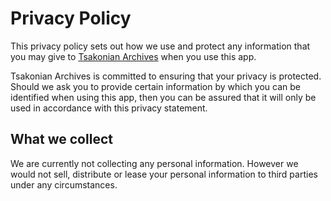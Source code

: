 # Privacy Policy

This privacy policy sets out how we use and protect any information that you may give to [Tsakonian Archives](https://tsakonianarchives.codable.gr) when you use this app.

Tsakonian Archives is committed to ensuring that your privacy is protected. Should we ask you to provide certain information by which you can be identified when using this app, then you can be assured that it will only be used in accordance with this privacy statement.

## What we collect

We are currently not collecting any personal information. However we would not sell, distribute or lease your personal information to third parties under any circumstances.
